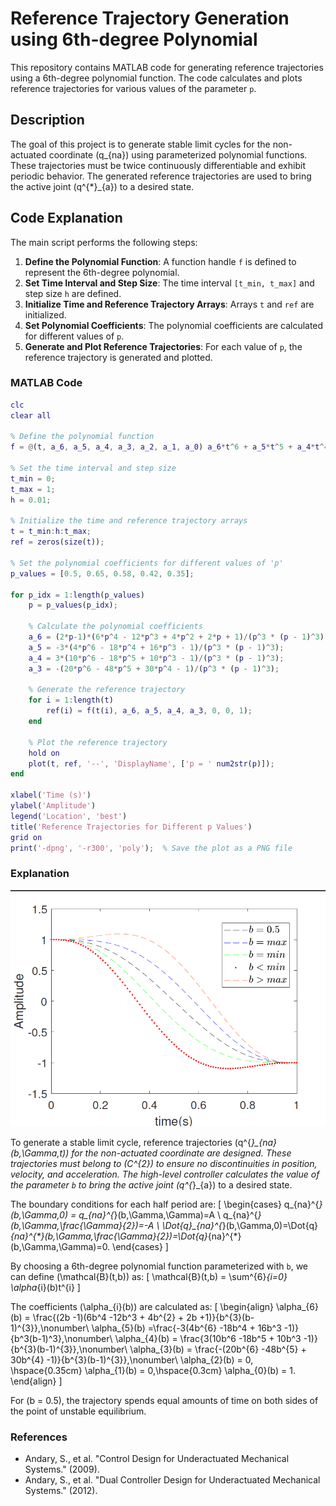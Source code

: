 # Reference Trajectory Generation using 6th-degree Polynomial

This repository contains MATLAB code for generating reference trajectories using a 6th-degree polynomial function. The code calculates and plots reference trajectories for various values of the parameter `p`.

## Description

The goal of this project is to generate stable limit cycles for the non-actuated coordinate \(q_{na}\) using parameterized polynomial functions. These trajectories must be twice continuously differentiable and exhibit periodic behavior. The generated reference trajectories are used to bring the active joint \(q^{*}_{a}\) to a desired state.

## Code Explanation

The main script performs the following steps:

1. **Define the Polynomial Function**: A function handle `f` is defined to represent the 6th-degree polynomial.
2. **Set Time Interval and Step Size**: The time interval `[t_min, t_max]` and step size `h` are defined.
3. **Initialize Time and Reference Trajectory Arrays**: Arrays `t` and `ref` are initialized.
4. **Set Polynomial Coefficients**: The polynomial coefficients are calculated for different values of `p`.
5. **Generate and Plot Reference Trajectories**: For each value of `p`, the reference trajectory is generated and plotted.

### MATLAB Code

```matlab
clc
clear all

% Define the polynomial function
f = @(t, a_6, a_5, a_4, a_3, a_2, a_1, a_0) a_6*t^6 + a_5*t^5 + a_4*t^4 + a_3*t^3 + a_2*t^2 + a_1*t + a_0;

% Set the time interval and step size
t_min = 0;
t_max = 1;
h = 0.01;

% Initialize the time and reference trajectory arrays
t = t_min:h:t_max;
ref = zeros(size(t));

% Set the polynomial coefficients for different values of 'p'
p_values = [0.5, 0.65, 0.58, 0.42, 0.35];

for p_idx = 1:length(p_values)
    p = p_values(p_idx);
    
    % Calculate the polynomial coefficients
    a_6 = (2*p-1)*(6*p^4 - 12*p^3 + 4*p^2 + 2*p + 1)/(p^3 * (p - 1)^3);
    a_5 = -3*(4*p^6 - 18*p^4 + 16*p^3 - 1)/(p^3 * (p - 1)^3);
    a_4 = 3*(10*p^6 - 18*p^5 + 10*p^3 - 1)/(p^3 * (p - 1)^3);
    a_3 = -(20*p^6 - 48*p^5 + 30*p^4 - 1)/(p^3 * (p - 1)^3);
    
    % Generate the reference trajectory
    for i = 1:length(t)
        ref(i) = f(t(i), a_6, a_5, a_4, a_3, 0, 0, 1);
    end
    
    % Plot the reference trajectory
    hold on
    plot(t, ref, '--', 'DisplayName', ['p = ' num2str(p)]);
end

xlabel('Time (s)')
ylabel('Amplitude')
legend('Location', 'best')
title('Reference Trajectories for Different p Values')
grid on
print('-dpng', '-r300', 'poly');  % Save the plot as a PNG file
```

### Explanation
</div>
<div align="center">
<img width="605" src="Dual_Model_Free_Code/Results/poly.png" />
</div>

To generate a stable limit cycle, reference trajectories \(q^{*}_{na}(b,\Gamma,t)\) for the non-actuated coordinate are designed. These trajectories must belong to \(C^{2}\) to ensure no discontinuities in position, velocity, and acceleration. The high-level controller calculates the value of the parameter `b` to bring the active joint \(q^{*}_{a}\) to a desired state. 

The boundary conditions for each half period are:
\[
\begin{cases}
    q_{na}^{*}(b,\Gamma,0) = q_{na}^{*}(b,\Gamma,\Gamma)=A \\
    q_{na}^{*}(b,\Gamma,\frac{\Gamma}{2})=-A \\
    \Dot{q}_{na}^{*}(b,\Gamma,0)=\Dot{q}_{na}^{*}(b,\Gamma,\frac{\Gamma}{2})=\Dot{q}_{na}^{*}(b,\Gamma,\Gamma)=0.
\end{cases}
\]

By choosing a 6th-degree polynomial function parameterized with `b`, we can define \(\mathcal{B}(t,b)\) as:
\[
\mathcal{B}(t,b) = \sum^{6}_{i=0} \alpha_{i}(b)t^{i}
\]

The coefficients \(\alpha_{i}(b)\) are calculated as:
\[
\begin{align}
    \alpha_{6}(b) = \frac{(2b -1)(6b^4 -12b^3 + 4b^{2} + 2b +1)}{b^{3}(b-1)^{3}},\nonumber\\
    \alpha_{5}(b) =\frac{-3(4b^{6} -18b^4 + 16b^3 -1)}{b^3(b-1)^3},\nonumber\\
    \alpha_{4}(b) = \frac{3(10b^6 -18b^5 + 10b^3 -1)}{b^{3}(b-1)^{3}},\nonumber\\
    \alpha_{3}(b) = \frac{-(20b^{6} -48b^{5} + 30b^{4} -1)}{b^{3}(b-1)^{3}},\nonumber\\
    \alpha_{2}(b) = 0, \hspace{0.35cm}
    \alpha_{1}(b) = 0,\hspace{0.3cm}
    \alpha_{0}(b) = 1.
\end{align}
\]

For \(b = 0.5\), the trajectory spends equal amounts of time on both sides of the point of unstable equilibrium.

### References

- Andary, S., et al. "Control Design for Underactuated Mechanical Systems." (2009).
- Andary, S., et al. "Dual Controller Design for Underactuated Mechanical Systems." (2012).
